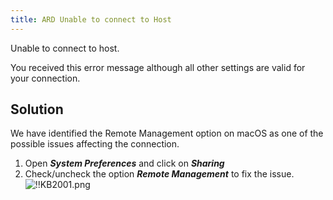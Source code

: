 ```yaml
---
title: ARD Unable to connect to Host
---
```

Unable to connect to host.  

You received this error message although all other settings are valid for your connection.  

## Solution

We have identified the Remote Management option on macOS as one of the possible issues affecting the connection.  

1. Open ***System Preferences*** and click on ***Sharing***
1. Check/uncheck the option ***Remote Management*** to fix the issue.  
![!!KB2001.png](https://webdevolutions.azureedge.net/docs/en/kb/KB2001.png)
